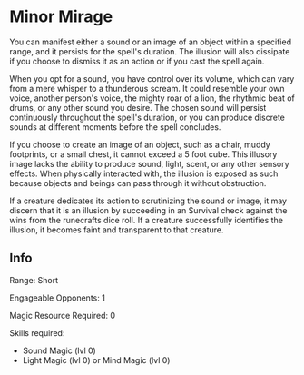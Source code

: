 # Minor Mirage

You can manifest either a sound or an image of an object within a specified range, and it persists for the spell's duration. The illusion will also dissipate if you choose to dismiss it as an action or if you cast the spell again.

When you opt for a sound, you have control over its volume, which can vary from a mere whisper to a thunderous scream. It could resemble your own voice, another person's voice, the mighty roar of a lion, the rhythmic beat of drums, or any other sound you desire. The chosen sound will persist continuously throughout the spell's duration, or you can produce discrete sounds at different moments before the spell concludes.

If you choose to create an image of an object, such as a chair, muddy footprints, or a small chest, it cannot exceed a 5 foot cube. This illusory image lacks the ability to produce sound, light, scent, or any other sensory effects. When physically interacted with, the illusion is exposed as such because objects and beings can pass through it without obstruction.

If a creature dedicates its action to scrutinizing the sound or image, it may discern that it is an illusion by succeeding in an Survival check against the wins from the runecrafts dice roll. If a creature successfully identifies the illusion, it becomes faint and transparent to that creature.

## Info

Range: Short

Engageable Opponents: 1

Magic Resource Required: 0

Skills required:

- Sound Magic (lvl 0)
- Light Magic (lvl 0) or Mind Magic (lvl 0)
